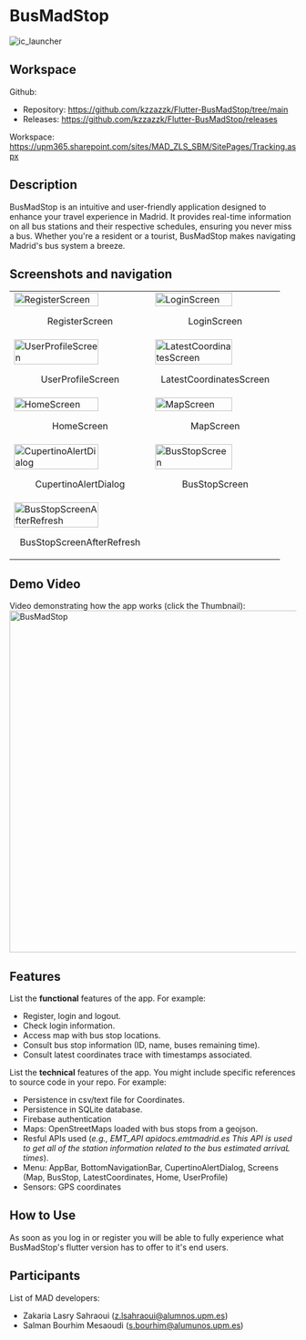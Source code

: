 # BusMadStop

![ic_launcher](https://github.com/kzzazzk/AugmentingMadrid/assets/72697785/b87118ad-4ba3-4614-a517-7fe6fe68cc9b)

## Workspace

Github:

- Repository: https://github.com/kzzazzk/Flutter-BusMadStop/tree/main
- Releases: https://github.com/kzzazzk/Flutter-BusMadStop/releases

Workspace: https://upm365.sharepoint.com/sites/MAD_ZLS_SBM/SitePages/Tracking.aspx

## Description

BusMadStop is an intuitive and user-friendly application designed to enhance your travel experience
in Madrid. It provides real-time information on all bus stations and their respective schedules,
ensuring you never miss a bus. Whether you're a resident or a tourist, BusMadStop makes navigating
Madrid's bus system a breeze.

## Screenshots and navigation

<table>
  <tr>
    <td>
      <img src="img/RegisterScreen.png" width="80%" alt="RegisterScreen"/>
      <p align="center">RegisterScreen</p>
    </td>
    <td>
      <img src="img/LoginScreen.png" width="80%" alt="LoginScreen"/>
      <p align="center">LoginScreen</p>
    </td>
  </tr>
  <tr>
    <td>
      <img src="img/UserProfileScreen.png" width="80%" alt="UserProfileScreen"/>
      <p align="center">UserProfileScreen</p>
    </td>
    <td>
      <img src="img/LatestCoordinatesScreen.png" width="80%" alt="LatestCoordinatesScreen"/>
      <p align="center">LatestCoordinatesScreen</p>
    </td>
  </tr>
  <tr>
    <td>
      <img src="img/HomeScreen.png" width="80%" alt="HomeScreen"/>
      <p align="center">HomeScreen</p>
    </td>
    <td>
      <img src="img/MapScreen.png" width="80%" alt="MapScreen"/>
      <p align="center">MapScreen</p>
    </td>
  </tr>
  <tr>
    <td>
      <img src="img/CupertinoAlertDialog.png" width="80%" alt="CupertinoAlertDialog"/>
      <p align="center">CupertinoAlertDialog</p>
    </td>
    <td>
      <img src="img/BusStopScreen.png" width="80%" alt="BusStopScreen"/>
      <p align="center">BusStopScreen</p>
    </td>
  </tr>
  <tr>
    <td>
      <img src="img/BusStopScreenAfterRefresh.png" width="80%" alt="BusStopScreenAfterRefresh"/>
      <p align="center">BusStopScreenAfterRefresh</p>
    </td>
  </tr>
</table>

## Demo Video

Video demonstrating how the app works (click the Thumbnail):
<a href="https://upm365.sharepoint.com/:v:/s/MAD_ZLS_SBM/EdFoPaDZF39Lut9O_nCDI6sBzWmgjDbVk-bRxJp5mjwRQA?e=OoB3Ue">
<img src="img/thumbnail.png" alt="BusMadStop" width="600" />
</a>

## Features

List the **functional** features of the app. For example:

- Register, login and logout.
- Check login information.
- Access map with bus stop locations.
- Consult bus stop information (ID, name, buses remaining time).
- Consult latest coordinates trace with timestamps associated.

List the **technical** features of the app. You might include specific references to source code
in your repo. For example:

- Persistence in csv/text file for Coordinates.
- Persistence in SQLite database.
- Firebase authentication
- Maps: OpenStreetMaps loaded with bus stops from a geojson.
- Resful APIs used (*e.g., EMT_API apidocs.emtmadrid.es This API is used to get all of the station
  information related to the bus estimated arrivaL times*).
- Menu: AppBar, BottomNavigationBar, CupertinoAlertDialog, Screens (Map, BusStop, LatestCoordinates,
  Home, UserProfile)
- Sensors: GPS coordinates

## How to Use

As soon as you log in or register you will be able to fully experience what BusMadStop's flutter
version has to offer
to it's end users.

## Participants

List of MAD developers:

- Zakaria Lasry Sahraoui (z.lsahraoui@alumnos.upm.es)
- Salman Bourhim Mesaoudi (s.bourhim@alumunos.upm.es)  

